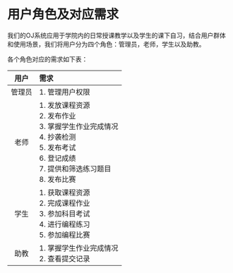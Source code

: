 # 用户角色及对应需求

我们的OJ系统应用于学院内的日常授课教学以及学生的课下自习，结合用户群体和使用场景，我们将用户分为四个角色：管理员，老师，学生以及助教。

各个角色对应的需求如下表：

|  用户  | 需求                                                         |
| :----: | :----------------------------------------------------------- |
| 管理员 | 1. 管理用户权限                                              |
|  老师  | 1. 发放课程资源 <br>2. 发布作业 <br>3. 掌握学生作业完成情况 <br>4. 抄袭检测 <br>5. 发布考试 <br>6. 登记成绩 <br>7. 提供和筛选练习题目 <br>8. 发布比赛 |
|  学生  | 1. 获取课程资源 <br>2. 完成课程作业 <br>3. 参加科目考试 <br>4. 进行编程练习 <br>5. 参加编程比赛 |
|  助教  | 1. 掌握学生作业完成情况 <br>2. 查看提交记录                  |

